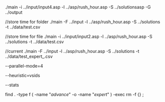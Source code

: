 ./main -i ../input/input4.asp -l ../asp/rush_hour.asp -S ../solutionsasp -G ../output

//store time for folder
./main -F ../input -l ../asp/rush_hour.asp -S ../solutions -t ../data/test.csv

//store time for file
./main -i ../input/input2.asp -l ../asp/rush_hour.asp -S ../solutions -t ../data/test.csv

//current
./main -F ../input -l ../asp/rush_hour.asp -S ../solutions -t ../data/test_expert_.csv

--parallel-mode=4

--heuristic=vsids

--stats

find . -type f \( -name "*advance*" -o -name "*expert*" \) -exec rm -f {} \;
